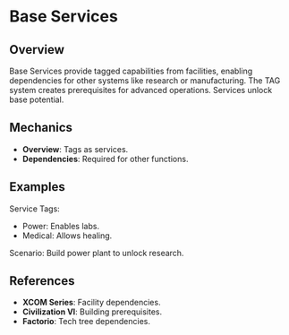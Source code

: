 # Base Services

## Overview
Base Services provide tagged capabilities from facilities, enabling dependencies for other systems like research or manufacturing. The TAG system creates prerequisites for advanced operations. Services unlock base potential.

## Mechanics
- **Overview**: Tags as services.
- **Dependencies**: Required for other functions.

## Examples

Service Tags:
- Power: Enables labs.
- Medical: Allows healing.

Scenario: Build power plant to unlock research.

## References
- **XCOM Series**: Facility dependencies.
- **Civilization VI**: Building prerequisites.
- **Factorio**: Tech tree dependencies.